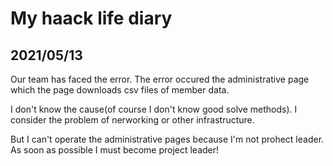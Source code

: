 # My haack life diary
## 2021/05/13
Our team has faced the error.
The error occured the administrative page which the page downloads csv files of member data.

I don't know the cause(of course I don't know good solve methods).
I consider the problem of nerworking or other infrastructure.

But I can't operate the administrative pages because I'm not prohect leader.
As soon as possible I must become project leader!